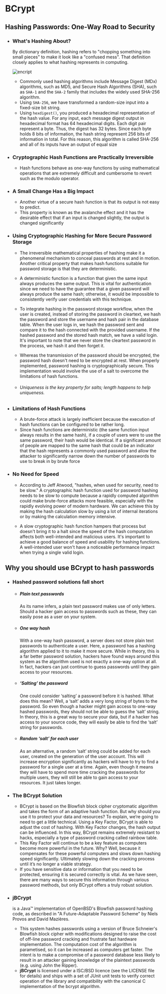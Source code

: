 # BCrypt
## Hashing Passwords: One-Way Road to Security
* ### What's Hashing About?
    By dictionary definition, hashing refers to "chopping something into small pieces" to make it look like a "confused mess". That definition closely applies to what hashing represents in computing.

    ![encript](https://images.ctfassets.net/23aumh6u8s0i/3xP2opDfoin34ScJZMBQB5/bd706f86ade6ad72513eea23d22b039b/encryption-flow)

    - Commonly used hashing algorithms include Message Digest (MDx) algorithms, such as MD5, and Secure Hash Algorithms (SHA), such as `SHA-1` and the `SHA-2` family that includes the widely used SHA-256 algorithm.
    - Using `SHA-256`, we have transformed a random-size input into a fixed-size bit string.
    - Using `hexdigest()`, you produced a hexadecimal representation of the hash value. For any input, each message digest output in hexadecimal format has 64 hexadecimal digits. Each digit pair represent a byte. Thus, the digest has 32 bytes. Since each byte holds 8 bits of information, the hash string represent 256 bits of information in total. For this reason, this algorithm is called SHA-256 and all of its inputs have an output of equal size

* ### Cryptographic Hash Functions are Practically Irreversible
    - Hash functions behave as one-way functions by using mathematical operations that are extremely difficult and cumbersome to revert such as the modulo operator.
* ### A Small Change Has a Big Impact
    - Another virtue of a secure hash function is that its output is not easy to predict. 
    - This property is known as the avalanche effect and it has the desirable effect that if an input is changed slightly, the output is changed significantly

* ### Using Cryptographic Hashing for More Secure Password Storage
    - The irreversible mathematical properties of hashing make it a phenomenal mechanism to conceal passwords at rest and in motion. Another critical property that makes hash functions suitable for password storage is that they are deterministic.
    - A deterministic function is a function that given the same input always produces the same output. This is vital for authentication since we need to have the guarantee that a given password will always produce the same hash; otherwise, it would be impossible to consistently verify user credentials with this technique.
    - To integrate hashing in the password storage workflow, when the user is created, instead of storing the password in cleartext, we hash the password and store the username and hash pair in the database table. When the user logs in, we hash the password sent and compare it to the hash connected with the provided username. If the hashed password and the stored hash match, we have a valid login. It's important to note that we never store the cleartext password in the process, we hash it and then forget it.

    - Whereas the transmission of the password should be encrypted, the password hash doesn't need to be encrypted at rest. When properly implemented, password hashing is cryptographically secure. This implementation would involve the use of a salt to overcome the limitations of hash functions.

    - ###### Uniqueness is the key property for salts; length happens to help uniqueness.
* ### Limitations of Hash Functions
    - A brute-force attack is largely inefficient because the execution of hash functions can be configured to be rather long.
    - Since hash functions are deterministic (the same function input always results in the same hash), if a couple of users were to use the same password, their hash would be identical. If a significant amount of people are mapped to the same hash that could be an indicator that the hash represents a commonly used password and allow the attacker to significantly narrow down the number of passwords to use to break in by brute force
    
* ### No Need for Speed
    - According to Jeff Atwood, "hashes, when used for security, need to be slow." A cryptographic hash function used for password hashing needs to be slow to compute because a rapidly computed algorithm could make brute-force attacks more feasible, especially with the rapidly evolving power of modern hardware. We can achieve this by making the hash calculation slow by using a lot of internal iterations or by making the calculation memory intensive.

    - A slow cryptographic hash function hampers that process but doesn't bring it to a halt since the speed of the hash computation affects both well-intended and malicious users. It's important to achieve a good balance of speed and usability for hashing functions. A well-intended user won't have a noticeable performance impact when trying a single valid login.

## Why you should use BCrypt to hash passwords
* ### Hashed password solutions fall short
    - ##### Plain text passwords
        As its name infers, a plain text password makes use of only letters. Should a hacker gain access to passwords such as these, they can easily pose as a user on your system.
    - ##### One way hash
        With a one-way hash password, a server does not store plain text passwords to authenticate a user. Here, a password has a hashing algorithm applied to it to make it more secure. While in theory, this is a far better password solution, hackers have found ways around this system as the algorithm used is not exactly a one-way option at all. In fact, hackers can just continue to guess passwords until they gain access to your resources.
    - ##### ‘Salting’ the password
        One could consider ‘salting’ a password before it is hashed. What does this mean? Well, a ‘salt’ adds a very long string of bytes to the password. So even though a hacker might gain access to one-way hashed passwords, they should not be able to guess the ‘salt’ string. In theory, this is a great way to secure your data, but if a hacker has access to your source code, they will easily be able to find the ‘salt’ string for passwords.
    - ##### Random ‘salt’ for each user
        As an alternative, a random ‘salt’ string could be added for each user, created on the generation of the user account. This will increase encryption significantly as hackers will have to try to find a password for a single user at a time. Again, even though it means they will have to spend more time cracking the passwords for multiple users, they will still be able to gain access to your resources. It just takes longer.
* ### The BCrypt Solution
    - BCrypt is based on the Blowfish block cipher cryptomatic algorithm and takes the form of an adaptive hash function. But why should you use it to protect your data and resources? To explain, we’re going to need to get a little technical. Using a Key Factor, BCrypt is able to adjust the cost of hashing. With Key Factor changes, the hash output can be influenced. In this way, BCrypt remains extremely resistant to hacks, especially a type of password cracking called rainbow table.
    - This Key Factor will continue to be a key feature as computers become more powerful in the future. Why? Well, because it compensates for these powerful computers and slows down hashing speed significantly. Ultimately slowing down the cracking process until it’s no longer a viable strategy.
    - If you have sensitive data or information that you need to be protected, ensuring it is secured correctly is vital. As we have seen, there are many ways to secure this information through various password methods, but only BCrypt offers a truly robust solution.

* ### jBCrypt 
    is a Java™ implementation of OpenBSD's Blowfish password hashing code, as described in "A Future-Adaptable Password Scheme" by Niels Provos and David Mazières.

    - This system hashes passwords using a version of Bruce Schneier's Blowfish block cipher with modifications designed to raise the cost of off-line password cracking and frustrate fast hardware implementation. The computation cost of the algorithm is parametised, so it can be increased as computers get faster. The intent is to make a compromise of a password database less likely to result in an attacker gaining knowledge of the plaintext passwords (e.g. using John the Ripper).
    - **jBCrypt** is licensed under a ISC/BSD licence (see the LICENSE file for details) and ships with a set of JUnit unit tests to verify correct operation of the library and compatibility with the canonical C implementation of the bcrypt algorithm.